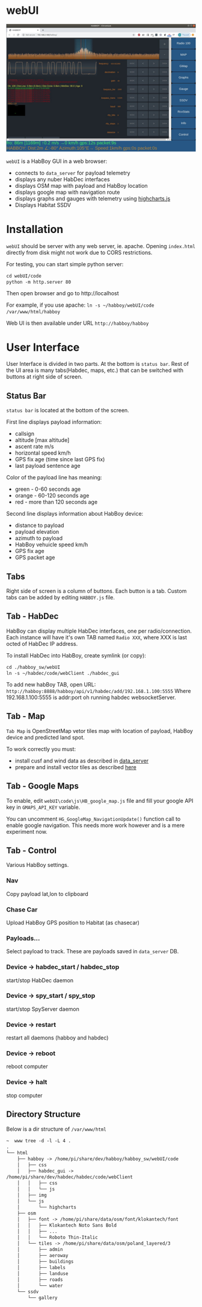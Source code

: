 # webUI

![HabBoy](../docs/HabBoy_Habdec.jpg)

```webUI``` is a HabBoy GUI in a web browser:
* connects to ```data_server``` for payload telemetry
* displays any nuber HabDec interfaces
* displays OSM map with payload and HabBoy location
* displays google map with navigation route
* displays graphs and gauges with telemetry using [highcharts.js](https://www.highcharts.com/)
* Displays Habitat SSDV

# Installation
```webUI``` should be server with any web server, ie. apache.
Opening ```index.html``` directly from disk might not work due to CORS restrictions.

For testing, you can start simple python server:
```
cd webUI/code
python -m http.server 80
```
Then open browser and go to http://localhost

For example, if you use apache:
```ln -s ~/habboy/webUI/code /var/www/html/habboy```

Web UI is then available under URL ```http://habboy/habboy```

# User Interface
User Interface is divided in two parts. At the bottom is ```status bar```.
Rest of the UI area is many tabs(Habdec, maps, etc.) that can be switched with buttons at right side of screen.

## Status Bar
```status bar``` is located at the bottom of the screen.

First line displays payload information:

* callsign
* altitude [max altitude]
* ascent rate m/s
* horizontal speed km/h
* GPS fix age (time since last GPS fix)
* last payload sentence age

Color of the payload line has meaning:
* green - 0-60 seconds age
* orange - 60-120 seconds age
* red - more than 120 seconds age

Second line displays information about HabBoy device:

* distance to payload
* payload elevation
* azimuth to payload
* HabBoy vehuicle speed km/h
* GPS fix age
* GPS packet age


## Tabs
Right side of screen is a column of buttons. Each button is a tab.
Custom tabs can be added by editing ```HABBOY.js``` file.

## Tab - HabDec
HabBoy can display multiple HabDec interfaces, one per radio/connection.
Each instance will have it's own TAB named ```Radio XXX```, where XXX is last octed of HabDec IP address.

To install HabDec into HabBoy, create symlink (or copy):
```
cd ./habboy_sw/webUI
ln -s ~/habdec/code/webClient ./habdec_gui
```

To add new habBoy TAB, open URL:
```http://habboy:8888/habboy/api/v1/habdec/add/192.168.1.100:5555```
Where 192.168.1.100:5555 is addr:port oh running habdec websocketServer.

## Tab - Map
```Tab Map``` is OpenStreetMap vetor tiles map with location of payload, HabBoy device and predicted land spot.

To work correctly you must:
* install cusf and wind data as described in [data_server](../data_server/README.md)
* prepare and install vector tiles as described [here](../docs/VECTOR_TILES.md)

## Tab - Google Maps

To enable, edit ```webUI\code\js\HB_google_map.js``` file and fill your google API key in ```GMAPS_API_KEY``` variable.

You can uncomment ```HG_GoogleMap_NavigationUpdate()``` function call to enable google navigation. This needs more work however and is a mere experiment now.

## Tab - Control
Various HabBoy settings.

### Nav
Copy payload lat,lon to clipboard

### Chase Car
Upload HabBoy GPS position to Habitat (as chasecar)

### Payloads...
Select payload to track. These are payloads saved in ```data_server``` DB.

### Device -> habdec_start / habdec_stop
start/stop HabDec daemon

### Device -> spy_start / spy_stop
start/stop SpyServer daemon

### Device -> restart
restart all daemons (habboy and habdec)

### Device -> reboot
reboot computer

### Device -> halt
stop computer

## Directory Structure
Below is a dir structure of ```/var/www/html```

```
~  www tree -d -l -L 4 .
.
└── html
    ├── habboy -> /home/pi/share/dev/habboy/habboy_sw/webUI/code
    │   ├── css
    │   ├── habdec_gui -> /home/pi/share/dev/habdec/habdec/code/webClient
    │   │   ├── css
    │   │   └── js
    │   ├── img
    │   └── js
    │       └── highcharts
    ├── osm
    │   ├── font -> /home/pi/share/data/osm/font/klokantech/font
    │   │   ├── Klokantech Noto Sans Bold
    │   │   ├── ...
    │   │   └── Roboto Thin-Italic
    │   └── tiles -> /home/pi/share/data/osm/poland_layered/3
    │       ├── admin
    │       ├── aeroway
    │       ├── buildings
    │       ├── labels
    │       ├── landuse
    │       ├── roads
    │       └── water
    └── ssdv
        └── gallery
```